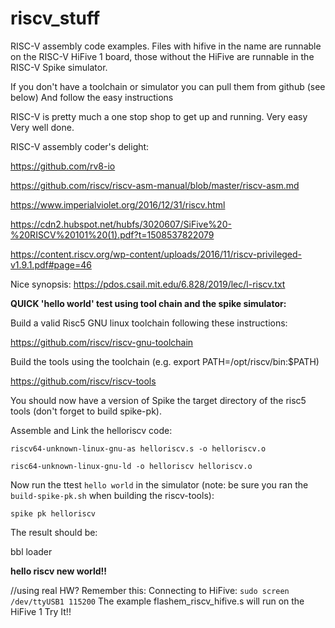 # riscv_stuff
RISC-V assembly code examples. Files with hifive in the name are runnable on the RISC-V HiFive 1 board,
those without the HiFive are runnable in the RISC-V Spike simulator.

If you don't have a toolchain or simulator you can pull them from github (see below) 
And follow the easy instructions

RISC-V is pretty much a one stop shop to get up and running. Very easy Very well done.

RISC-V assembly coder's delight: 

https://github.com/rv8-io

https://github.com/riscv/riscv-asm-manual/blob/master/riscv-asm.md

https://www.imperialviolet.org/2016/12/31/riscv.html

https://cdn2.hubspot.net/hubfs/3020607/SiFive%20-%20RISCV%20101%20(1).pdf?t=1508537822079

https://content.riscv.org/wp-content/uploads/2016/11/riscv-privileged-v1.9.1.pdf#page=46

Nice synopsis:
https://pdos.csail.mit.edu/6.828/2019/lec/l-riscv.txt


<b>QUICK 'hello world' test using tool chain and the spike simulator:</b>

Build a valid Risc5 GNU linux toolchain following these instructions:

https://github.com/riscv/riscv-gnu-toolchain

Build the tools using the toolchain (e.g. export PATH=/opt/riscv/bin:$PATH)

https://github.com/riscv/riscv-tools

You should now have a version of Spike the target directory of the risc5 tools (don't forget to build spike-pk).

Assemble and Link the helloriscv code:

```
riscv64-unknown-linux-gnu-as helloriscv.s -o helloriscv.o

risc64-unknown-linux-gnu-ld -o helloriscv helloriscv.o
```

Now run the ttest `hello world` in the simulator (note: be sure you ran the `build-spike-pk.sh` when building the riscv-tools):

```
spike pk helloriscv
```

The result should be:

bbl loader

<b>hello riscv new world!!</b>


//using real HW? Remember this:
Connecting to HiFive:  `sudo screen /dev/ttyUSB1 115200`
The example flashem_riscv_hifive.s will run on the HiFive 1 Try It!!
